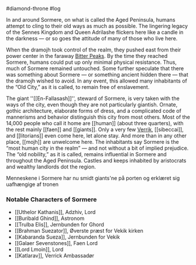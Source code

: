 #diamond-throne #log

In and around Sormere, on what is called the Aged Peninsula, humans attempt to cling to their old ways as much as possible. The lingering legacy of the Sennes Kingdom and Queen Adrilashe flickers here like a candle in the darkness — or so goes the attitude of many of those who live here.
When the dramojh took control of the realm, they pushed east from their power center in the faraway [Bitter Peaks](Bitter%20Peaks.md). By the time they reached Sormere, humans could put up only minimal physical resistance. Thus, much of Sormere remained untouched. Some further speculate that there was something about Sormere — or something ancient hidden there — that the dramojh
wished to avoid. In any event, this allowed many inhabitants of the “Old City,” as it is called, to remain free of enslavement. 
The giant ''[[En-Fallasash]]'', steward of Sormere, is very taken with the ways of the city, even though they are not particularly giantish. Ornate, gothic architecture, elaborate forms of dress, and a complicated code of mannerisms and behavior distinguish this city from most others. Most of the 14,000 people who call it home are [[human]] (about three quarters), with the rest mainly [[faen]] and [[giants]]. Only a very few [Verrik](Verrik%20History.md), [[sibeccai]], and [[litorians]] even come here, let alone stay. And more than in any other place, [[mojh]] are unwelcome here. The inhabitants say Sormere is the “most human city in the realm” — and not without a bit of implied prejudice. The “old nobility,” as it is called, remains influential in Sormere and throughout the Aged Peninsula. Castles and keeps inhabited by aristocrats and wealthy landlords dot the region.
 Menneskene i Sormere har nu smidt giants'ne på porten og erklæret sig uafhængige af tronen
### Notable Characters of Sormere  
* [[Uthelor Kathanis]], Adzhiv, Lord
* [[Buribald Ghind]], Astronom
* [[Trulba Elis]], Jernbunden for Ghord
* [[Brahman Suezator]], Øverste præst for Vekik kirken
* [[Kabaranda Sueza]], Jernbunden for Vekik
* [[Galaer Sevenstones]], Faen Lord
* [[Lord Lmoin]], Lord
* [[Katlarav]], Verrick Ambassadør
